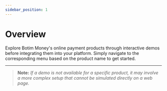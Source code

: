 ```yaml
---
sidebar_position: 1
---
```


# Overview

Explore Botim Money's online payment products through interactive demos before integrating them into your platform. Simply navigate to the corresponding menu based on the product name to get started.

---

> **Note:** *If a demo is not available for a specific product, it may involve a more complex setup that cannot be simulated directly on a web page.*


